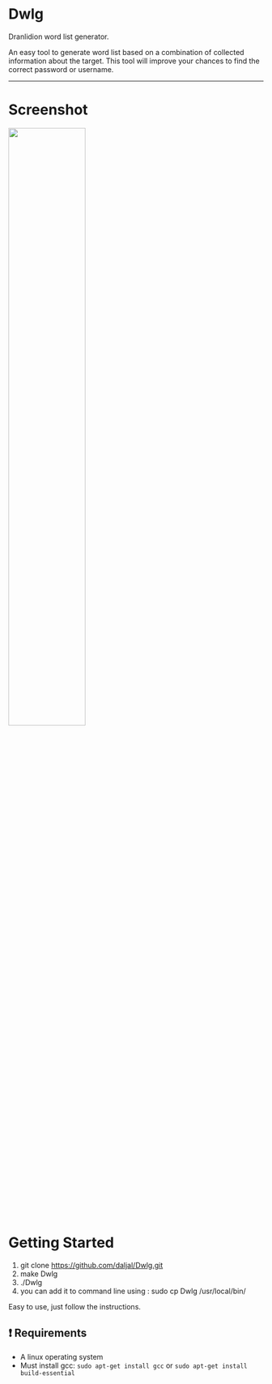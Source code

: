# Dwlg

Dranlidion word list generator.

An easy tool to generate word list based on a combination of collected information about the target. This tool will improve your chances to find the correct password or username.

---------------------

# Screenshot

<img src="https://2.bp.blogspot.com/-eQo3VGIIn_Q/WJ-5F9vRGFI/AAAAAAAAAZQ/AXKfc6H7ZyU3MveGhP_UsI0Op2FVRQFrgCLcB/s1600/Screenshot%2B2017-02-12%2B02%253A23%253A12.png" width="55%" />


# Getting Started

1. git clone https://github.com/daljal/Dwlg.git
2. make Dwlg
3. ./Dwlg
4. you can add it to command line using : sudo cp Dwlg /usr/local/bin/

Easy to use, just follow the instructions.

##  :heavy_exclamation_mark: Requirements

* A linux operating system
* Must install gcc: `sudo apt-get install gcc` or `sudo apt-get install build-essential`
